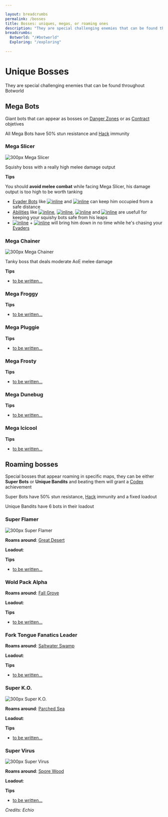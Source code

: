 ```yaml
---

layout: breadcrumbs
permalink: /bosses
title: Bosses: uniques, megas, or roaming ones
description: "They are special challenging enemies that can be found throughout Botworld"
breadcrumbs:
  Botworld: "/#botworld"
  Exploring: "/exploring"
  
---
```



# Unique Bosses

They are special challenging enemies that can be found throughout Botworld

## Mega Bots

Giant bots that can appear as bosses on [Danger Zones](<https://www.botworld.wiki/danger-zones>) or as [Contract](<https://www.botworld.wiki/contracts>) objetives

All Mega Bots have 50% stun resistance and [Hack](<https://www.botworld.wiki/hack>) immunity

### **Mega Slicer**

![300px Mega Slicer](<https://cdn.discordapp.com/attachments/923510071026155550/993822577388695612/unknown.png>)<br>

Squishy boss with a really high melee damage output

**Tips** <br>

You should **avoid melee combat** while facing Mega Slicer, his damage output is too high to be worth tanking

- [Evader Bots](<https://www.botworld.wiki/bots#evaders>) like [![inline](<https://cdn.discordapp.com/attachments/923510071026155550/993887147360780388/unknown.png>)](<https://www.botworld.wiki/frosty>) and [![inline](<https://cdn.discordapp.com/attachments/923510071026155550/993886723803193434/unknown.png>)](<https://www.botworld.wiki/dune-bug>) can keep him occupied from a safe distance
- [Abilities](<https://www.botworld.wiki/abilities>) like [![inline](<https://cdn.discordapp.com/attachments/923510071026155550/993888704450015292/unknown.png>)](<https://www.botworld.wiki/gust>), [![inline](<https://cdn.discordapp.com/attachments/923510071026155550/993890167033176114/unknown.png>)](<https://www.botworld.wiki/proximity-translocator>), [![inline](<https://cdn.discordapp.com/attachments/923510071026155550/993888408462180362/unknown.png>)](<https://www.botworld.wiki/supercharged-chaos-translocator>) and [![inline](<https://cdn.discordapp.com/attachments/923510071026155550/993892977128783903/unknown.png>)](<https://www.botworld.wiki/abilities>) are usefull for keeping your squishy bots safe from his leaps
- [![inline](<https://cdn.discordapp.com/attachments/923510071026155550/993887870660137070/unknown.png>)](<https://www.botworld.wiki/bigshot>) \+ [![inline](<https://cdn.discordapp.com/attachments/923510071026155550/993892977128783903/unknown.png>)](<https://www.botworld.wiki/abilities>) will bring him down in no time while he's chasing your [Evaders](<https://www.botworld.wiki/bots#evaders>)


### Mega Chainer

![300px Mega Chainer](<https://cdn.discordapp.com/attachments/923510071026155550/993822676604948530/unknown.png>)<br>

Tanky boss that deals moderate AoE melee damage

**Tips**
- [to be written...](/contribute#tbw)


### Mega Froggy

**Tips**
- [to be written...](/contribute#tbw)


### Mega Pluggie

**Tips**
- [to be written...](/contribute#tbw)


### Mega Frosty

**Tips**
- [to be written...](/contribute#tbw)


### Mega Dunebug

**Tips**
- [to be written...](/contribute#tbw)


### Mega Icicool

**Tips**
- [to be written...](/contribute#tbw)


## Roaming bosses

Special bosses that appear roaming in specific maps, they can be either **Super Bots** or **Unique Bandits** and beating them will grant a [Codex](<https://www.botworld.wiki/codex>) achievement

Super Bots have 50% stun resistance, [Hack](<https://www.botworld.wiki/hack>) immunity and a fixed loadout

Unique Bandits have 6 bots in their loadout

### Super Flamer

![300px Super Flamer](<https://cdn.discordapp.com/attachments/923510071026155550/993826972977344532/unknown.png>)<br>

**Roams around**: [Great Desert](<https://www.botworld.wiki/maps#great-desert>)<br>

**Loadout**:<br>

**Tips**
- [to be written...](/contribute#tbw)


### Wold Pack Alpha

**Roams around**: [Fall Grove](<https://www.botworld.wiki/maps#fall-grove>)<br>

**Loadout**:<br>

**Tips**
- [to be written...](/contribute#tbw)


### Fork Tongue Fanatics Leader

**Roams around**: [Saltwater Swamp](<https://www.botworld.wiki/maps#saltwater-swamp>)<br>

**Loadout**:<br>

**Tips**
- [to be written...](/contribute#tbw)


### Super K.O.

![300px Super K.O.](<https://cdn.discordapp.com/attachments/923510071026155550/993823666565554186/unknown.png>)<br>

**Roams around**: [Parched Sea](<https://www.botworld.wiki/maps#parched-sea>)<br>

**Loadout**:<br>

**Tips**
- [to be written...](/contribute#tbw)


### Super Virus

![300px Super Virus](<https://cdn.discordapp.com/attachments/923510071026155550/993828686723813498/unknown.png>)<br>

**Roams around**: [Spore Wood](<https://www.botworld.wiki/maps#spore-woods>)<br>

**Loadout**:<br>

**Tips**
- [to be written...](/contribute#tbw)


*Credits: Echio*
